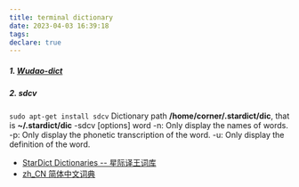 ```yaml
---
title: terminal dictionary
date: 2023-04-03 16:39:18
tags:
declare: true
---
```

##### 1. [Wudao-dict](https://github.com/ChestnutHeng/Wudao-dict)

##### 2. sdcv<!--more-->
`sudo apt-get install sdcv`
Dictionary path **/home/corner/.stardict/dic**, that is **~/.stardict/dic**
-sdcv [options] word
-n: Only display the names of words.
-p: Only display the phonetic transcription of the word.
-u: Only display the definition of the word.

- [StarDict Dictionaries -- 星际译王词库](https://web.archive.org/web/20200702000038/http://download.huzheng.org/)
- [zh_CN 简体中文词典](http://download.huzheng.org/zh_CN/)
